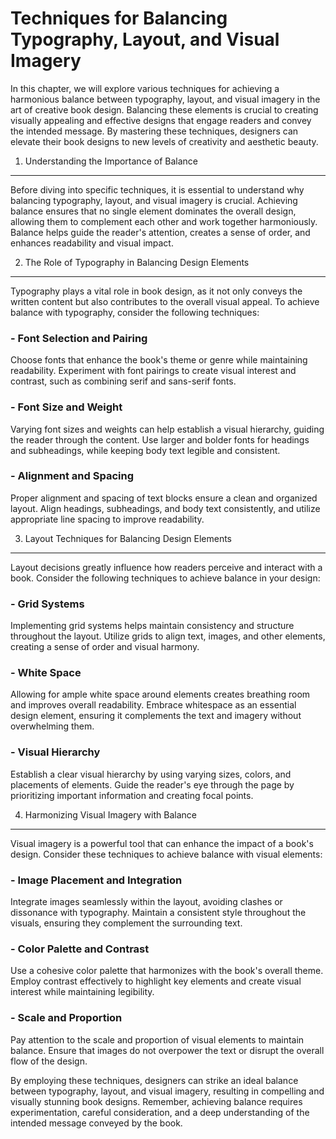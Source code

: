Techniques for Balancing Typography, Layout, and Visual Imagery
=====================================================================================================

In this chapter, we will explore various techniques for achieving a harmonious balance between typography, layout, and visual imagery in the art of creative book design. Balancing these elements is crucial to creating visually appealing and effective designs that engage readers and convey the intended message. By mastering these techniques, designers can elevate their book designs to new levels of creativity and aesthetic beauty.

1. Understanding the Importance of Balance
------------------------------------------

Before diving into specific techniques, it is essential to understand why balancing typography, layout, and visual imagery is crucial. Achieving balance ensures that no single element dominates the overall design, allowing them to complement each other and work together harmoniously. Balance helps guide the reader's attention, creates a sense of order, and enhances readability and visual impact.

2. The Role of Typography in Balancing Design Elements
------------------------------------------------------

Typography plays a vital role in book design, as it not only conveys the written content but also contributes to the overall visual appeal. To achieve balance with typography, consider the following techniques:

### - Font Selection and Pairing

Choose fonts that enhance the book's theme or genre while maintaining readability. Experiment with font pairings to create visual interest and contrast, such as combining serif and sans-serif fonts.

### - Font Size and Weight

Varying font sizes and weights can help establish a visual hierarchy, guiding the reader through the content. Use larger and bolder fonts for headings and subheadings, while keeping body text legible and consistent.

### - Alignment and Spacing

Proper alignment and spacing of text blocks ensure a clean and organized layout. Align headings, subheadings, and body text consistently, and utilize appropriate line spacing to improve readability.

3. Layout Techniques for Balancing Design Elements
--------------------------------------------------

Layout decisions greatly influence how readers perceive and interact with a book. Consider the following techniques to achieve balance in your design:

### - Grid Systems

Implementing grid systems helps maintain consistency and structure throughout the layout. Utilize grids to align text, images, and other elements, creating a sense of order and visual harmony.

### - White Space

Allowing for ample white space around elements creates breathing room and improves overall readability. Embrace whitespace as an essential design element, ensuring it complements the text and imagery without overwhelming them.

### - Visual Hierarchy

Establish a clear visual hierarchy by using varying sizes, colors, and placements of elements. Guide the reader's eye through the page by prioritizing important information and creating focal points.

4. Harmonizing Visual Imagery with Balance
------------------------------------------

Visual imagery is a powerful tool that can enhance the impact of a book's design. Consider these techniques to achieve balance with visual elements:

### - Image Placement and Integration

Integrate images seamlessly within the layout, avoiding clashes or dissonance with typography. Maintain a consistent style throughout the visuals, ensuring they complement the surrounding text.

### - Color Palette and Contrast

Use a cohesive color palette that harmonizes with the book's overall theme. Employ contrast effectively to highlight key elements and create visual interest while maintaining legibility.

### - Scale and Proportion

Pay attention to the scale and proportion of visual elements to maintain balance. Ensure that images do not overpower the text or disrupt the overall flow of the design.

By employing these techniques, designers can strike an ideal balance between typography, layout, and visual imagery, resulting in compelling and visually stunning book designs. Remember, achieving balance requires experimentation, careful consideration, and a deep understanding of the intended message conveyed by the book.
